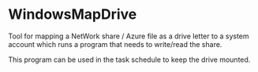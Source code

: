 # WindowsMapDrive

Tool for mapping a NetWork share / Azure file as a drive letter to a system account which runs a program that needs to write/read the share.

This program can be used in the task schedule to keep the drive mounted.
